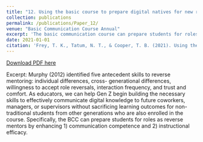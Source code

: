 ```yaml
---
title: "12. Using the basic course to prepare digital natives for new role as reverse mentors"
collection: publications
permalink: /publications/Paper_12/
venue: "Basic Communication Course Annual"
excerpt: 'The basic communication course can prepare students for roles as reverse mentors by enhancing 1) communication competence and 2) instructional efficacy.'
date: 2021-01-01
citation: 'Frey, T. K., Tatum, N. T., & Cooper, T. B. (2021). Using the basic course to prepare digital natives for new role as reverse mentors. <i>Basic Communication Course Annual, 33</i>(1), 342-345. https://ecommons.udayton.edu/bcca/vol33/iss1/18'
---
```


[Download PDF here](http://tkodyfrey.github.io/files/RM.pdf)

Excerpt: Murphy (2012) identified five antecedent skills to reverse mentoring: individual differences, cross- generational differences, willingness to accept role reversals, interaction frequency, and trust and comfort. As educators, we can help Gen Z begin building the necessary skills to effectively communicate digital knowledge to future coworkers, managers, or supervisors without sacrificing learning outcomes for non-traditional students from other generations who are also enrolled in the course. Specifically, the BCC can prepare students for roles as reverse mentors by enhancing 1) communication competence and 2) instructional efficacy.

